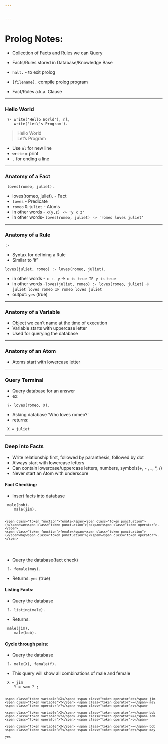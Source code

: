 ```yaml
---


---
```


<h1 id="prolog-notes">Prolog Notes:</h1>
<ul>
<li>
<p>Collection of Facts and Rules we can Query</p>
</li>
<li>
<p>Facts/Rules stored in Database/Knowledge Base</p>
</li>
<li>
<p><code>halt.</code> - to exit prolog</p>
</li>
<li>
<p><code>[filename].</code> compile prolog program</p>
</li>
<li>
<p>Fact/Rules a.k.a. Clause</p>
</li>
</ul>
<hr>
<h3 id="hello-world">Hello World</h3>
<pre class=" language-prolog"><code class="prism  language-prolog">	<span class="token operator">?-</span> <span class="token function">write</span><span class="token punctuation">(</span><span class="token string">'Hello World'</span><span class="token punctuation">)</span><span class="token punctuation">,</span> nl<span class="token punctuation">,</span>
	<span class="token function">write</span><span class="token punctuation">(</span><span class="token string">'Let\'s Program'</span><span class="token punctuation">)</span><span class="token operator">.</span>
</code></pre>
<blockquote>
<p>Hello World<br>
Let’s Program</p>
</blockquote>
<ul>
<li>Use <code>nl</code> for new line</li>
<li><code>write</code> = print</li>
<li><code>.</code> for ending a line</li>
</ul>
<hr>
<h3 id="anatomy-of-a-fact">Anatomy of a Fact</h3>
<pre class=" language-prolog"><code class="prism  language-prolog">	<span class="token function">loves</span><span class="token punctuation">(</span>romeo<span class="token punctuation">,</span> juliet<span class="token punctuation">)</span><span class="token operator">.</span>
</code></pre>
<ul>
<li>loves(romeo, juliet). - Fact</li>
<li><code>loves</code> - Predicate</li>
<li><code>romeo</code> &amp; <code>juliet</code> - Atoms</li>
<li>in other words - <code>x(y,z) -&gt; 'y x z'</code></li>
<li>in other words- <code>loves(romeo, juliet) -&gt; 'romeo loves juliet'</code></li>
</ul>
<hr>
<h3 id="anatomy-of-a-rule">Anatomy of a Rule</h3>
<pre class=" language-prolog"><code class="prism  language-prolog"><span class="token operator">:-</span>
</code></pre>
<ul>
<li>Syntax for defining a Rule</li>
<li>Similar to ‘if’</li>
</ul>
<pre class=" language-prolog"><code class="prism  language-prolog"><span class="token function">loves</span><span class="token punctuation">(</span>juliet<span class="token punctuation">,</span> romeo<span class="token punctuation">)</span> <span class="token operator">:-</span> <span class="token function">loves</span><span class="token punctuation">(</span>romeo<span class="token punctuation">,</span> juliet<span class="token punctuation">)</span><span class="token operator">.</span>
</code></pre>
<ul>
<li>in other words - <code>x :- y</code> -&gt; <code>x is true IF y is true</code></li>
<li>in other words -<code>loves(juliet, romeo) :- loves(romeo, juliet)</code> -&gt; <code>juliet loves romeo IF romeo loves juliet</code></li>
<li>output: <code>yes</code> (true)</li>
</ul>
<hr>
<h3 id="anatomy-of-a-variable">Anatomy of a Variable</h3>
<ul>
<li>Object we can’t name at the time of execution</li>
<li>Variable starts with uppercase letter</li>
<li>Used for querying the database</li>
</ul>
<hr>
<h3 id="anatomy-of-an-atom">Anatomy of an Atom</h3>
<ul>
<li>Atoms start with lowercase letter</li>
</ul>
<hr>
<h3 id="query-terminal">Query Terminal</h3>
<ul>
<li>Query database for an answer</li>
<li>ex:</li>
</ul>
<pre class=" language-prolog"><code class="prism  language-prolog">	<span class="token operator">?-</span> <span class="token function">loves</span><span class="token punctuation">(</span>romeo<span class="token punctuation">,</span> <span class="token variable">X</span><span class="token punctuation">)</span><span class="token operator">.</span>
</code></pre>
<ul>
<li>Asking database ‘Who loves romeo?’</li>
<li>returns:</li>
</ul>
<pre class=" language-prolog"><code class="prism  language-prolog">	<span class="token variable">X</span> <span class="token operator">=</span> juliet
</code></pre>
<hr>
<h3 id="deep-into-facts">Deep into Facts</h3>
<ul>
<li>Write relationship first, followed by paranthesis, followed by dot</li>
<li>Always start with lowercase letters</li>
<li>Can contain lowercase/uppercase letters, numbers, symbols(+, - , _, *, /)</li>
<li>Never start an Atom with underscore</li>
</ul>
<h4 id="fact-checking">Fact Checking:</h4>
<ul>
<li>Insert facts into database</li>
</ul>
<pre class=" language-prolog"><code class="prism  language-prolog">	<span class="token function">male</span><span class="token punctuation">(</span>bob<span class="token punctuation">)</span><span class="token operator">.</span>
	<span class="token function">male</span><span class="token punctuation">(</span>jim<span class="token punctuation">)</span><span class="token operator">.</span>
	
	<span class="token function">female</span><span class="token punctuation">(</span>sam<span class="token punctuation">)</span><span class="token operator">.</span>
	<span class="token function">female</span><span class="token punctuation">(</span>may<span class="token punctuation">)</span><span class="token operator">.</span>
</code></pre>
<ul>
<li>Query the database(fact check)</li>
</ul>
<pre class=" language-prolog"><code class="prism  language-prolog">	<span class="token operator">?-</span> <span class="token function">female</span><span class="token punctuation">(</span>may<span class="token punctuation">)</span><span class="token operator">.</span>
</code></pre>
<ul>
<li>Returns: <code>yes</code> (true)</li>
</ul>
<h4 id="listing-facts">Listing Facts:</h4>
<ul>
<li>Query the database</li>
</ul>
<pre class=" language-prolog"><code class="prism  language-prolog">	<span class="token operator">?-</span> <span class="token function">listing</span><span class="token punctuation">(</span>male<span class="token punctuation">)</span><span class="token operator">.</span>
</code></pre>
<ul>
<li>Returns:</li>
</ul>
<pre class=" language-prolog"><code class="prism  language-prolog">	<span class="token function">male</span><span class="token punctuation">(</span>jim<span class="token punctuation">)</span><span class="token operator">.</span>
	<span class="token function">male</span><span class="token punctuation">(</span>bob<span class="token punctuation">)</span><span class="token operator">.</span>
</code></pre>
<h4 id="cycle-through-pairs">Cycle through pairs:</h4>
<ul>
<li>Query the database</li>
</ul>
<pre class=" language-prolog"><code class="prism  language-prolog">	<span class="token operator">?-</span> <span class="token function">male</span><span class="token punctuation">(</span><span class="token variable">X</span><span class="token punctuation">)</span><span class="token punctuation">,</span> <span class="token function">female</span><span class="token punctuation">(</span><span class="token variable">Y</span><span class="token punctuation">)</span><span class="token operator">.</span>
</code></pre>
<ul>
<li>This query will show all combinations of male and female</li>
</ul>
<pre class=" language-prolog"><code class="prism  language-prolog">	<span class="token variable">X</span> <span class="token operator">=</span> jim
	<span class="token variable">Y</span> <span class="token operator">=</span> sam <span class="token operator">?</span> <span class="token operator">;</span>

	<span class="token variable">X</span> <span class="token operator">=</span> jim
	<span class="token variable">Y</span> <span class="token operator">=</span> may <span class="token operator">?</span> <span class="token operator">;</span>

	<span class="token variable">X</span> <span class="token operator">=</span> bob
	<span class="token variable">Y</span> <span class="token operator">=</span> sam <span class="token operator">?</span> <span class="token operator">;</span>

	<span class="token variable">X</span> <span class="token operator">=</span> bob
	<span class="token variable">Y</span> <span class="token operator">=</span> may
	
	yes
</code></pre>

